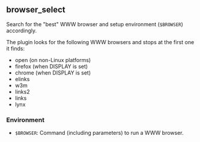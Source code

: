 ## browser_select

Search for the "best" WWW browser and setup environment (`$BROWSER`) accordingly.

The plugin looks for the following WWW browsers and stops at the first one it finds:

- open (on non-Linux platforms)
- firefox (when DISPLAY is set)
- chrome (when DISPLAY is set)
- elinks
- w3m
- links2
- links
- lynx

### Environment

- `$BROWSER`: Command (including parameters) to run a WWW browser.
